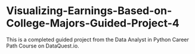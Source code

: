 # Visualizing-Earnings-Based-on-College-Majors-Guided-Project-4

This is a completed guided project from the Data Analyst in Python Career Path Course on DataQuest.io.
